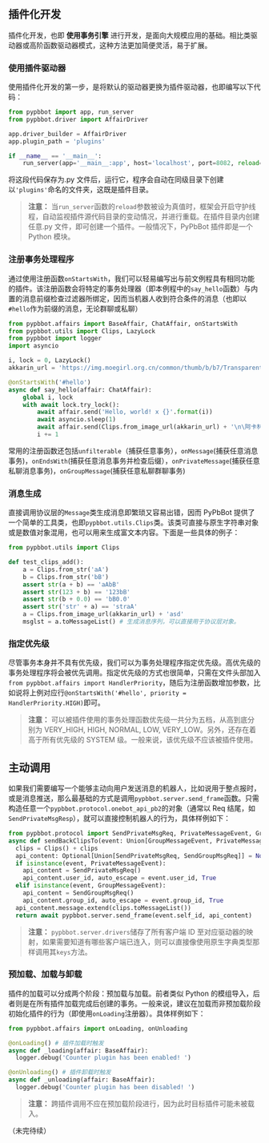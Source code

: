 ## 插件化开发

插件化开发，也即 **使用事务引擎** 进行开发，是面向大规模应用的基础。相比类驱动器或高阶函数驱动器模式，这种方法更加简便灵活，易于扩展。

### 使用插件驱动器

使用插件化开发的第一步，是将默认的驱动器更换为插件驱动器，也即编写以下代码：

```python
from pypbbot import app, run_server
from pypbbot.driver import AffairDriver

app.driver_builder = AffairDriver
app.plugin_path = 'plugins'

if __name__ == '__main__':
    run_server(app='__main__:app', host='localhost', port=8082, reload=True)
```

将这段代码保存为.py 文件后，运行它，程序会自动在同级目录下创建以`'plugins'`命名的文件夹，这既是插件目录。

> **注意：** 当`run_server`函数的`reload`参数被设为真值时，框架会开启守护线程，自动监视插件源代码目录的变动情况，并进行重载。在插件目录内创建任意.py 文件，即可创建一个插件。一般情况下，PyPbBot 插件即是一个 Python 模块。

### 注册事务处理程序

通过使用注册函数`onStartsWith`，我们可以轻易编写出与前文例程具有相同功能的插件。该注册函数会将特定的事务处理器（即本例程中的`say_hello`函数）与内置的消息前缀检查过滤器所绑定，因而当机器人收到符合条件的消息（也即以`#hello`作为前缀的消息，无论群聊或私聊）

```python
from pypbbot.affairs import BaseAffair, ChatAffair, onStartsWith
from pypbbot.utils import Clips, LazyLock
from pypbbot import logger
import asyncio

i, lock = 0, LazyLock()
akkarin_url = 'https://img.moegirl.org.cn/common/thumb/b/b7/Transparent_Akkarin.jpg/250px-Transparent_Akkarin.jpg'

@onStartsWith('#hello')
async def say_hello(affair: ChatAffair):
    global i, lock
    with await lock.try_lock():
        await affair.send('Hello, world! x {}'.format(i))
        await asyncio.sleep(1)
        await affair.send(Clips.from_image_url(akkarin_url) + '\n\阿卡林/\阿卡林/\阿卡林/')
        i += 1
```

常用的注册函数还包括`unfilterable`（捕获任意事务），`onMessage`(捕获任意消息事务)，`onEndsWith`(捕获任意消息事务并检查后缀），`onPrivateMessage`(捕获任意私聊消息事务)，`onGroupMessage`(捕获任意私聊群聊事务)

### 消息生成

直接调用协议层的`Message`类生成消息即繁琐又容易出错，因而 PyPbBot 提供了一个简单的工具类，也即`pypbbot.utils.Clips`类。该类可直接与原生字符串对象或是数值对象混用，也可以用来生成富文本内容。下面是一些具体的例子：

```python
from pypbbot.utils import Clips

def test_clips_add():
    a = Clips.from_str('aA')
    b = Clips.from_str('bB')
    assert str(a + b) == 'aAbB'
    assert str(123 + b) == '123bB'
    assert str(b + 0.0) == 'bB0.0'
    assert str('str' + a) == 'straA'
    a = Clips.from_image_url(akkarin_url) + 'asd'
    msglst = a.toMessageList() # 生成消息序列，可以直接用于协议层对象。
```

### 指定优先级

尽管事务本身并不具有优先级，我们可以为事务处理程序指定优先级。高优先级的事务处理程序将会被优先调用。指定优先级的方式也很简单，只需在文件头部加入`from pypbbot.affairs import HandlerPriority`，随后为注册函数增加参数，比如说将上例对应行`@onStartsWith('#hello', priority = HandlerPriority.HIGH)`即可。

> **注意：** 可以被插件使用的事务处理函数优先级一共分为五档，从高到底分别为 VERY_HIGH, HIGH, NORMAL, LOW, VERY_LOW。另外，还存在着高于所有优先级的 SYSTEM 级。一般来说，该优先级不应该被插件使用。

## 主动调用

如果我们需要编写一个能够主动向用户发送消息的机器人，比如说用于整点报时，或是消息推送，那么最基础的方式是调用`pypbbot.server.send_frame`函数。只需构造任意一个`pypbbot.protocol.onebot_api_pb2`的对象（通常以 Req 结尾，如`SendPrivateMsgResp`），就可以直接控制机器人的行为，具体样例如下：

```python
from pypbbot.protocol import SendPrivateMsgReq, PrivateMessageEvent, GroupMessageEvent, SendGroupMsgReq
async def sendBackClipsTo(event: Union[GroupMessageEvent, PrivateMessageEvent], clips: Union[Clips, str, int, float]):
  clips = Clips() + clips
  api_content: Optional[Union[SendPrivateMsgReq, SendGroupMsgReq]] = None
  if isinstance(event, PrivateMessageEvent):
    api_content = SendPrivateMsgReq()
    api_content.user_id, auto_escape = event.user_id, True
  elif isinstance(event, GroupMessageEvent):
    api_content = SendGroupMsgReq()
    api_content.group_id, auto_escape = event.group_id, True
  api_content.message.extend(clips.toMessageList())
  return await pypbbot.server.send_frame(event.self_id, api_content)
```

> **注意：** `pypbbot.server.drivers`储存了所有客户端 ID 至对应驱动器的映射，如果需要知道有哪些客户端已连入，则可以直接像使用原生字典类型那样调用其`keys`方法。

### 预加载、加载与卸载

插件的加载可以分成两个阶段：预加载与加载。前者类似 Python 的模组导入，后者则是在所有插件加载完成后创建的事务。一般来说，建议在加载而非预加载阶段初始化插件的行为（即使用`onLoading`注册器）。具体样例如下：

```python
from pypbbot.affairs import onLoading, onUnloading

@onLoading() # 插件加载时触发
async def _loading(affair: BaseAffair):
  logger.debug('Counter plugin has been enabled! ')

@onUnloading() # 插件卸载时触发
async def _unloading(affair: BaseAffair):
  logger.debug('Counter plugin has been disabled! ')

```

> **注意：** 跨插件调用不应在预加载阶段进行，因为此时目标插件可能未被载入。

（未完待续）
